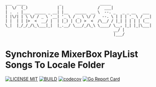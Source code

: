     ___  ____               _                 _____                  
    |  \/  (_)             | |               /  ___|                 
    | .  . |___  _____ _ __| |__   _____  __ \  --. _   _ _ __   ___ 
    | |\/| | \ \/ / _ \ '__| '_ \ / _ \ \/ /   --. \ | | | '_ \ / __|
    | |  | | |>  <  __/ |  | |_) | (_) >  <  /\__/ / |_| | | | | (__ 
    \_|  |_/_/_/\_\___|_|  |_.__/ \___/_/\_\ \____/ \__, |_| |_|\___|
                                                    __/ |           
                                                    |___/            

Synchronize MixerBox PlayList Songs To Locale Folder
==================

[![LICENSE MIT](https://img.shields.io/github/license/microchi/MixboxSync)](https://raw.githubusercontent.com/microchi/MixboxSync/master/LICENSE)
[![BUILD](https://github.com/microchi/MixerboxSync/workflows/Go/badge.svg?branch=master)](https://github.com/microchi/MixerboxSync/actions)
[![codecov](https://codecov.io/gh/microchi/MixerboxSync/branch/master/graph/badge.svg)](https://codecov.io/gh/microchi/MixerboxSync)
[![Go Report Card](https://goreportcard.com/badge/github.com/microchi/MixerboxSync)](https://goreportcard.com/report/github.com/microchi/MixerboxSync)
